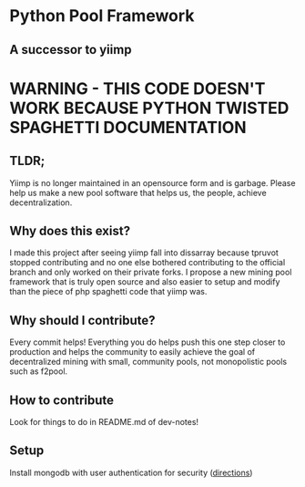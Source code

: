 # Python Pool Framework
## A successor to yiimp

# WARNING - THIS CODE DOESN'T WORK BECAUSE PYTHON TWISTED SPAGHETTI DOCUMENTATION

## TLDR;
Yiimp is no longer maintained in an opensource form and is garbage. Please help us make a new pool software that helps us, the people, achieve decentralization.

## Why does this exist?
I made this project after seeing yiimp fall into dissarray because tpruvot stopped contributing and no one else bothered contributing to the official branch and only worked on their private forks. I propose a new mining pool framework that is truly open source and also easier to setup and modify than the piece of php spaghetti code that yiimp was.

## Why should I contribute?
Every commit helps! Everything you do helps push this one step closer to production and helps the community to easily achieve the goal of decentralized mining with small, community pools, not monopolistic pools such as f2pool.

## How to contribute
Look for things to do in README.md of dev-notes!

## Setup
Install mongodb with user authentication for security ([directions](https://docs.mongodb.com/manual/tutorial/enable-authentication/))
